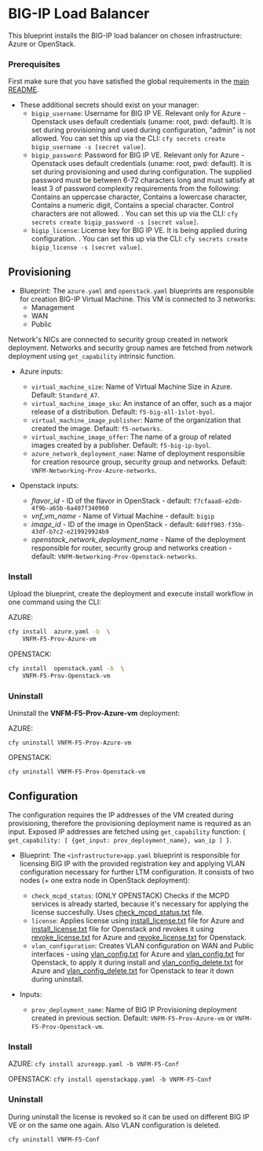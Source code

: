 # BIG-IP Load Balancer

This blueprint installs the BIG-IP load balancer on chosen infrastructure: Azure or OpenStack.

### Prerequisites

First make sure that you have satisfied the global requirements in the [main README](../README.md).

* These additional secrets should exist on your manager:
  * `bigip_username`: Username for BIG IP VE. Relevant only for Azure - Openstack uses default credentials (uname: root, pwd: default). It is set during provisioning and used during configuration, "admin" is not allowed. You can set this up via the CLI: `cfy secrets create bigip_username -s [secret value]`.
  * `bigip_password`: Password for BIG IP VE. Relevant only for Azure - Openstack uses default credentials (uname: root, pwd: default). It is set during provisioning and used during configuration. The supplied password must be between 6-72 characters long and must satisfy at least 3 of password complexity requirements from the following: Contains an uppercase character, Contains a lowercase character, Contains a numeric digit, Contains a special character. Control characters are not allowed. . You can set this up via the CLI: `cfy secrets create bigip_password -s [secret value]`.
  * `bigip_license`: License key for BIG IP VE. It is being applied during configuration. . You can set this up via the CLI: `cfy secrets create bigip_license -s [secret value]`.

## Provisioning

* Blueprint: The `azure.yaml` and `openstack.yaml` blueprints are responsible for creation BIG-IP Virtual Machine. This VM is connected to 3 networks:
  * Management
  * WAN
  * Public

Network's NICs are connected to security group created in network deployment.
Networks and security group names are fetched from network deployment using `get_capability` intrinsic function.

* Azure inputs:
  * `virtual_machine_size`: Name of Virtual Machine Size in Azure. Default: `Standard_A7`.
  * `virtual_machine_image_sku`:  An instance of an offer, such as a major release of a distribution. Default: `f5-big-all-1slot-byol`.
  * `virtual_machine_image_publisher`:  Name of the organization that created the image. Default: `f5-networks`.
  * `virtual_machine_image_offer`:  The name of a group of related images created by a publisher. Default: `f5-big-ip-byol`.
  * `azure_network_deployment_name`: Name of deployment responsible for creation resource group, security group and networks. Default: `VNFM-Networking-Prov-Azure-networks`.

* Openstack inputs:
  * *flavor_id* - ID of the flavor in OpenStack - default: `f7cfaaa8-e2db-4f9b-a65b-6a407f340960`
  * *vnf_vm_name* - Name of Virtual Machine - default: `bigip`
  * *image_id* - ID of the image in OpenStack - default: `6d8ff903-f35b-43df-b7c2-e219929924b9`
  * *openstack_network_deployment_name* - Name of the deployment responsible for router, security group and networks creation -
      default: `VNFM-Networking-Prov-Openstack-networks`.

### Install

Upload the blueprint, create the deployment and execute install workflow in one command using the CLI:

AZURE:
```bash
cfy install  azure.yaml -b  \
    VNFM-F5-Prov-Azure-vm
```

OPENSTACK:
```bash
cfy install  openstack.yaml -b  \
    VNFM-F5-Prov-Openstack-vm
```

### Uninstall

Uninstall the **VNFM-F5-Prov-Azure-vm** deployment:

AZURE:
```
cfy uninstall VNFM-F5-Prov-Azure-vm
```

OPENSTACK:
```
cfy uninstall VNFM-F5-Prov-Openstack-vm
```

## Configuration

The configuration requires the IP addresses of the VM created during provisioning, therefore the provisioning deployment name is required as an input. Exposed IP addresses are fetched using `get_capability` function: `{ get_capability: [ {get_input: prov_deployment_name}, wan_ip ] }`.

* Blueprint: The `<infrastructure>app.yaml` blueprint is responsible for licensing BIG IP with the provided registration key and applying VLAN configuration necessary for further LTM configuration. It consists of two nodes (+ one extra node in OpenStack deployment):
  * `check_mcpd_status`: (ONLY OPENSTACK) Checks if the MCPD services is already started, because it's necessary for applying the license succesfully.
    Uses [check_mcpd_status.txt](Resources/templates/openstack/check_mcpd_status.txt) file.
  * `license`: Applies license using [install_license.txt](Resources/templates/azure/install_license.txt) file for Azure and [install_license.txt](Resources/templates/openstack/install_license.txt) file for Openstack and revokes it using [revoke_license.txt](Resources/templates/azure/revoke_license.txt) for Azure and [revoke_license.txt](Resources/templates/openstack/revoke_license.txt) for Openstack.
  * `vlan_configuration`: Creates VLAN configuration on WAN and Public interfaces - using [vlan_config.txt](Resources/templates/azure/vlan_config.txt) for Azure and [vlan_config.txt](Resources/templates/openstack/vlan_config.txt) for Openstack, to apply it during install and [vlan_config_delete.txt](Resources/templates/azure/vlan_config_delete.txt) for Azure and [vlan_config_delete.txt](Resources/templates/openstack/vlan_config_delete.txt) for Openstack to tear it down during uninstall.

* Inputs:
  * `prov_deployment_name`: Name of BIG IP Provisioning deployment created in previous section. Default: `VNFM-F5-Prov-Azure-vm` or `VNFM-F5-Prov-Openstack-vm`.


### Install

AZURE:
`cfy install azureapp.yaml -b VNFM-F5-Conf`

OPENSTACK:
`cfy install openstackapp.yaml -b VNFM-F5-Conf`

### Uninstall

During uninstall the license is revoked so it can be used on different BIG IP VE or on the same one again. Also VLAN configuration is deleted.

`cfy uninstall VNFM-F5-Conf`
